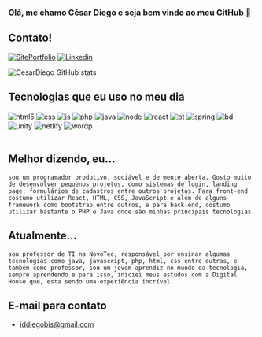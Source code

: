 ### Olá, me chamo César Diego e seja bem vindo ao meu GitHub 👋

## Contato!

[![SitePortfolio](https://img.shields.io/badge/website-000000?style=for-the-badge&logo=About.me&logoColor=white)](https://portfoliodihcodigo.netlify.app/)
[![Linkedin](https://img.shields.io/badge/LinkedIn-0077B5?style=for-the-badge&logo=linkedin&logoColor=white)](https://www.linkedin.com/in/cesar-diego-anovich/)

![CesarDiego GitHub stats](https://github-readme-stats.vercel.app/api?username=dihcodigo&show_icons=true&theme=radical)

## Tecnologias que eu uso no meu dia

<div class="tec" style="inline_block">
  <img align="center" alt="html5" src="https://img.shields.io/badge/HTML-239120?style=for-the-badge&logo=html5&logoColor=white">
  <img align="center" alt="css" src="https://img.shields.io/badge/CSS-239120?&style=for-the-badge&logo=css3&logoColor=white">
  <img align="center" alt="js" src="https://img.shields.io/badge/JavaScript-F7DF1E?style=for-the-badge&logo=javascript&logoColor=black">
  <img align="center" alt="php" src="https://img.shields.io/badge/PHP-777BB4?style=for-the-badge&logo=php&logoColor=white">
  <img align="center" alt="java" src="https://img.shields.io/badge/Java-ED8B00?style=for-the-badge&logo=java&logoColor=white">
  <img align="center" alt="node" src="https://img.shields.io/badge/Node.js-43853D?style=for-the-badge&logo=node.js&logoColor=white">
  <img align="center" alt="react" src="https://img.shields.io/badge/React-20232A?style=for-the-badge&logo=react&logoColor=61DAFB">
  <img align="center" alt="bt" src="https://img.shields.io/badge/Bootstrap-563D7C?style=for-the-badge&logo=bootstrap&logoColor=white">
  <img align="center" alt="spring" src="https://img.shields.io/badge/Spring-6DB33F?style=for-the-badge&logo=spring&logoColor=white">
  <img align="center" alt="bd" src="https://img.shields.io/badge/MySQL-00000F?style=for-the-badge&logo=mysql&logoColor=white">
  <img align="center" alt="unity" src="https://img.shields.io/badge/Unity-100000?style=for-the-badge&logo=unity&logoColor=white">
  <img align="center" alt="netlify" src="https://img.shields.io/badge/Netlify-00C7B7?style=for-the-badge&logo=netlify&logoColor=white">
  <img align="center" alt="wordp" src="https://img.shields.io/badge/Wordpress-21759B?style=for-the-badge&logo=wordpress&logoColor=white">
</div><br>

## Melhor dizendo, eu...

`sou um programador produtivo, sociável e de mente aberta.
Gosto muito de desenvolver pequenos projetos, como sistemas de login, landing page, formulários de cadastros entre outros projetos.
Para front-end costumo utilizar React, HTML, CSS, JavaScript e além de alguns framework como bootstrap entre outros, e para back-end, costumo utilizar bastante o PHP e Java onde são minhas principais tecnologias.`

## Atualmente...
`sou professor de TI na NovoTec, responsável por ensinar algumas tecnologias como java, javascript, php, html, css entre outras, e também como professor, sou um jovem aprendiz no mundo da tecnologia, sempre aprendendo e para isso, iniciei meus estudos com a Digital House que, esta sendo uma experiência incrível.`

## E-mail para contato

- iddiegobis@gmail.com
